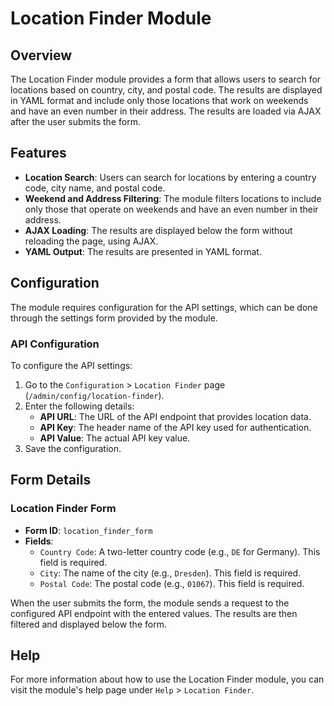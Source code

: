 # Location Finder Module

## Overview

The Location Finder module provides a form that allows users to search for locations based on country, city, and postal code. The results are displayed in YAML format and include only those locations that work on weekends and have an even number in their address. The results are loaded via AJAX after the user submits the form.

## Features

- **Location Search**: Users can search for locations by entering a country code, city name, and postal code.
- **Weekend and Address Filtering**: The module filters locations to include only those that operate on weekends and have an even number in their address.
- **AJAX Loading**: The results are displayed below the form without reloading the page, using AJAX.
- **YAML Output**: The results are presented in YAML format.

## Configuration

The module requires configuration for the API settings, which can be done through the settings form provided by the module.

### API Configuration

To configure the API settings:

1. Go to the `Configuration` > `Location Finder` page (`/admin/config/location-finder`).
2. Enter the following details:
   - **API URL**: The URL of the API endpoint that provides location data.
   - **API Key**: The header name of the API key used for authentication.
   - **API Value**: The actual API key value.
3. Save the configuration.

## Form Details

### Location Finder Form

- **Form ID**: `location_finder_form`
- **Fields**:
  - `Country Code`: A two-letter country code (e.g., `DE` for Germany). This field is required.
  - `City`: The name of the city (e.g., `Dresden`). This field is required.
  - `Postal Code`: The postal code (e.g., `01067`). This field is required.

When the user submits the form, the module sends a request to the configured API endpoint with the entered values. The results are then filtered and displayed below the form.

## Help

For more information about how to use the Location Finder module, you can visit the module's help page under `Help` > `Location Finder`.

